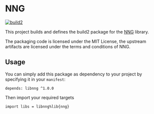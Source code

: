 # NNG

[![build2](https://github.com/build2-packaging/nng/actions/workflows/build2.yml/badge.svg)](https://github.com/build2-packaging/nng/actions/workflows/build2.yml)

This project builds and defines the build2 package for the [NNG](https://nng.nanomsg.org/man/) library.

The packaging code is licensed under the MIT License, the upstream artifacts are licensed under the terms and conditions of NNG.

## Usage

You can simply add this package as dependency to your project by specifying it in your `manifest`:

```
depends: libnng ^1.0.0
```

Then import your required targets

```
import libs = libnng%lib{nng}
```
